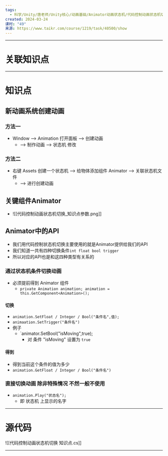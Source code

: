 ```yaml
---
tags:
  - 科学/Unity/唐老师/Unity核心/动画基础/Animator动画状态机/代码控制动画状态机切换
created: 2024-03-24
课时: "49"
来源: https://www.taikr.com/course/1219/task/40500/show
---
```


---
# 关联知识点



---
# 知识点

## 新动画系统创建动画

### 方法一

- Window ——> Animation 打开面板 ——> 创建动画
	- ——> 制作动画 ——> 状态机 修改
### 方法二

- 右键 Assets 创建一个状态机 ——> 给物体添加组件 Animator ——> 关联状态机文件
	- ——> 进行创建动画
## 关键组件Animator

- ![[代码控制动画状态机切换_知识点参数.png]]
## Animator中的API

- 我们用代码控制状态机切换主要使用的就是Animator提供给我们的API
- 我们知道一共有四种切换条件`int float bool trigger`
- 所以对应的API也是和这四种类型有关系的
### 通过状态机条件切换动画

- 必须提前得到 Animator 组件
	- `private Animation animation; animation = this.GetComponent<Animation>();`
#### 切换

- `animation.SetFloat / Integer / Bool("条件名",值);`
- `animaation.SetTrigger("条件名")`
- 例子
	- `animator.SetBool("isMoving",true);
		- 对 条件 "isMoving" 设置为 `true`
#### 得到

- 得到当前这个条件的值为多少
- `animation.GetFloat / Integer / Bool("条件名")`
### 直接切换动画 除非特殊情况 不然一般不使用

- `animation.Play("状态名");`
	- 即 状态机 上显示的名字

---
# 源代码

![[代码控制动画状态机切换 知识点.cs]]

---
